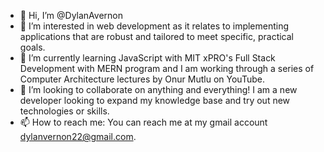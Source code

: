- 👋 Hi, I’m @DylanAvernon
- 👀 I’m interested in web development as it relates to implementing applications that are robust and tailored to meet specific, practical goals.
- 🌱 I’m currently learning JavaScript with MIT xPRO's Full Stack Development with MERN program and I am working through a series of Computer Architecture lectures by Onur Mutlu on YouTube.
- 💞️ I’m looking to collaborate on anything and everything! I am a new developer looking to expand my knowledge base and try out new technologies or skills.
- 📫 How to reach me: You can reach me at my gmail account dylanvernon22@gmail.com.

<!---
DylanAvernon/DylanAvernon is a ✨ special ✨ repository because its `README.md` (this file) appears on your GitHub profile.
You can click the Preview link to take a look at your changes.
--->
